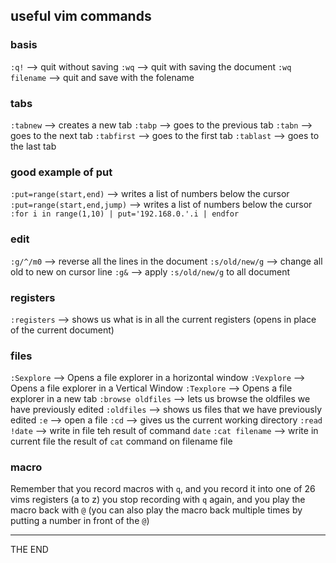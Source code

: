 ## useful vim commands

### basis
`:q!`          --> quit without saving
`:wq`          --> quit with saving the document
`:wq filename` --> quit and save with the folename

### tabs
`:tabnew`   --> creates a new tab
`:tabp`     --> goes to the previous tab
`:tabn`     --> goes to the next tab
`:tabfirst` --> goes to the first tab
`:tablast`  --> goes to the last tab

### good example of put
`:put=range(start,end)`       --> writes a list of numbers below the cursor
`:put=range(start,end,jump)`  --> writes a list of numbers below the cursor
`:for i in range(1,10) | put='192.168.0.'.i | endfor`

### edit
`:g/^/m0`      --> reverse all the lines in the document
`:s/old/new/g` --> change all old to new on cursor line
`:g&`          --> apply `:s/old/new/g` to all document

### registers
`:registers` --> shows us what is in all the  current registers (opens in place of the current document)

### files
`:Sexplore`        --> Opens a file explorer in a horizontal window
`:Vexplore`        --> Opens a file explorer in a Vertical Window
`:Texplore`        --> Opens a file explorer in a new tab
`:browse oldfiles` --> lets us browse the oldfiles we have previously edited
`:oldfiles`        --> shows us files that we have previously edited
`:e`               --> open a file
`:cd`              --> gives us the current working directory
`:read !date`      --> write in file teh result of command `date`
`:cat filename`    --> write in current file the result of `cat` command on filename file

### macro
Remember that you record macros with `q`, and you record it into one of 26 vims
registers (a to z) you stop recording with `q` again, and you play the macro
back with `@` (you can also play the macro back multiple times by putting a
number in front of the `@`)

---

THE END

